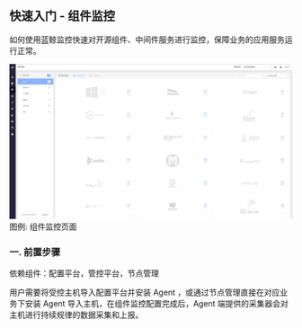 ## 快速入门 - 组件监控

如何使用蓝鲸监控快速对开源组件、中间件服务进行监控，保障业务的应用服务运行正常。

![](../../media/component_monitor_homepage.png)
图例: 组件监控页面

###  一. 前置步骤

依赖组件：配置平台，管控平台，节点管理

 用户需要将受控主机导入配置平台并安装 Agent ，或通过节点管理直接在对应业务下安装 Agent 导入主机，在组件监控配置完成后，Agent 端提供的采集器会对主机进行持续规律的数据采集和上报。
